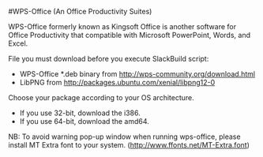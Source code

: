 #WPS-Office (An Office Productivity Suites)

WPS-Office formerly known as Kingsoft Office is another software for Office Productivity that compatible with Microsoft PowerPoint, Words, and Excel.

File you must download before you execute SlackBuild script:
- WPS-Office *.deb binary from http://wps-community.org/download.html
- LibPNG from http://packages.ubuntu.com/xenial/libpng12-0

Choose your package according to your OS architecture. 
- If you use 32-bit, download the i386. 
- If you use 64-bit, download the amd64.

NB:
To avoid warning pop-up window when running wps-office, please install MT Extra font to your system. (http://www.ffonts.net/MT-Extra.font)

